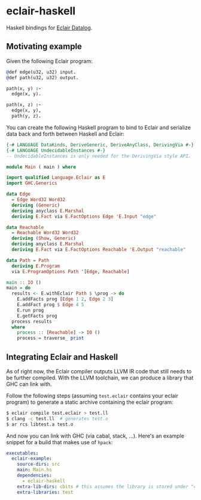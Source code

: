 # eclair-haskell

Haskell bindings for [Eclair Datalog](https://github.com/luc-tielen/eclair-lang.git).

## Motivating example

Given the following Eclair program:

```prolog
@def edge(u32, u32) input.
@def path(u32, u32) output.

path(x, y) :-
  edge(x, y).

path(x, z) :-
  edge(x, y),
  path(y, z).
```

You can create the following Haskell program to bind to Eclair and serialize
data back and forth between Haskell and Eclair:

```haskell
{-# LANGUAGE DataKinds, DeriveGeneric, DeriveAnyClass, DerivingVia #-}
{-# LANGUAGE UndecidableInstances #-}
-- UndecidableInstances is only needed for the DerivingVia style API.

module Main ( main ) where

import qualified Language.Eclair as E
import GHC.Generics

data Edge
  = Edge Word32 Word32
  deriving (Generic)
  deriving anyclass E.Marshal
  deriving E.Fact via E.FactOptions Edge 'E.Input "edge"

data Reachable
  = Reachable Word32 Word32
  deriving (Show, Generic)
  deriving anyclass E.Marshal
  deriving E.Fact via E.FactOptions Reachable 'E.Output "reachable"

data Path = Path
  deriving E.Program
  via E.ProgramOptions Path '[Edge, Reachable]

main :: IO ()
main = do
  results <- E.withEclair Path $ \prog -> do
    E.addFacts prog [Edge 1 2, Edge 2 3]
    E.addFact prog $ Edge 4 5
    E.run prog
    E.getFacts prog
  process results
  where
    process :: [Reachable] -> IO ()
    process = traverse_ print
```

## Integrating Eclair and Haskell

As of right now, the Eclair compiler outputs LLVM IR code that still needs to be
further compiled. With the LLVM toolchain, we can produce a library that GHC can
link with.

Follow the following steps (assuming `test.eclair` contains your eclair program) to
generate a static archive containing the eclair program:

```bash
$ eclair compile test.eclair > test.ll
$ clang -c test.ll  # generates test.o
$ ar rcs libtest.a test.o
```

And now you can link with GHC (via cabal, stack, ...). Here's an example snippet
for a build that makes use of `hpack`:

```yaml
executables:
  eclair-example:
    source-dirs: src
    main: Main.hs
    dependencies:
      - eclair-haskell
    extra-lib-dirs: cbits # this assumes the library is stored under "cbits/"
    extra-libraries: test
```
